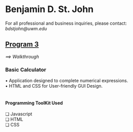 <h1>Benjamin D. St. John</h1>
For all professional and business inquiries, please contact:<i> bdstjohn@uwm.edu</i>
<h2><a href="https://github.com/sanctusjack/Project-3-Calculator">Program 3</a></h2>
<i>⟹ Walkthrough</i> <br>
<h3>Basic Calculator</h3>
    • Application designed to complete numerical expressions.</i> <br>
    • HTML and CSS for User-friendly GUI Design.<br> </p1>
<br>
<h4>Programming ToolKit Used</h4>
    ❏ Javascript <br>
    ❏ HTML <br>
    ❏ CSS <br>

